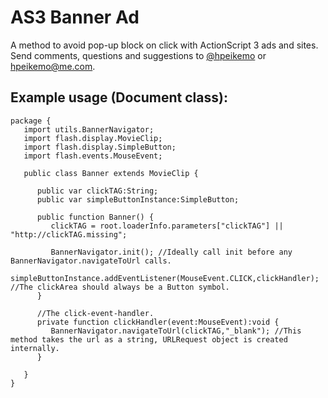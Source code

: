 # AS3 Banner Ad

A method to avoid pop-up block on click with ActionScript 3 ads and sites.
Send comments, questions and suggestions to [@hpeikemo](http://twitter.com/hpeikemo) or hpeikemo@me.com.



## Example usage (Document class):

    package {
       import utils.BannerNavigator;
       import flash.display.MovieClip;
       import flash.display.SimpleButton;
       import flash.events.MouseEvent;
       
       public class Banner extends MovieClip {
          
          public var clickTAG:String;
          public var simpleButtonInstance:SimpleButton;
          
          public function Banner() {         
             clickTAG = root.loaderInfo.parameters["clickTAG"] || "http://clickTAG.missing";
             
             BannerNavigator.init(); //Ideally call init before any BannerNavigator.navigateToUrl calls.
             simpleButtonInstance.addEventListener(MouseEvent.CLICK,clickHandler); //The clickArea should always be a Button symbol. 
          }
          
          //The click-event-handler.
          private function clickHandler(event:MouseEvent):void {   
             BannerNavigator.navigateToUrl(clickTAG,"_blank"); //This method takes the url as a string, URLRequest object is created internally. 
          }
          
       }
    }
    
